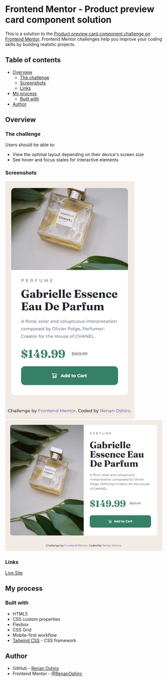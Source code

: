 # Frontend Mentor - Product preview card component solution

This is a solution to the [Product preview card component challenge on Frontend Mentor](https://www.frontendmentor.io/challenges/product-preview-card-component-GO7UmttRfa). Frontend Mentor challenges help you improve your coding skills by building realistic projects.

## Table of contents

- [Overview](#overview)
  - [The challenge](#the-challenge)
  - [Screenshots](#screenshot)
  - [Links](#links)
- [My process](#my-process)
  - [Built with](#built-with)
- [Author](#author)

## Overview

### The challenge

Users should be able to:

- View the optimal layout depending on their device's screen size
- See hover and focus states for interactive elements

### Screenshots

![](./screenshots/mobile.png)
![](./screenshots/desktop.png)

### Links

[Live Site](https://renanoshiro.github.io/product-preview-card-component/)

## My process

### Built with

- HTML5
- CSS custom properties
- Flexbox
- CSS Grid
- Mobile-first workflow
- [Tailwind CSS](https://tailwindcss.com/) - CSS framework

## Author

- GitHub - [Renan Oshiro](https://github.com/RenanOshiro)
- Frontend Mentor - [@RenanOshiro](https://www.frontendmentor.io/profile/RenanOshiro)
